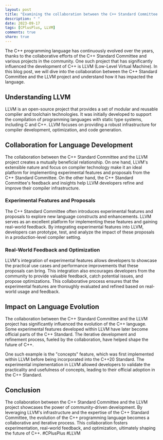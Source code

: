 ```yaml
---
layout: post
title: "Examining the collaboration between the C++ Standard Committee and the LLVM project"
description: " "
date: 2023-09-17
tags: [CPlusPlus, LLVM]
comments: true
share: true
---
```


The C++ programming language has continuously evolved over the years, thanks to the collaborative efforts of the C++ Standard Committee and various projects in the community. One such project that has significantly influenced the development of C++ is LLVM (Low-Level Virtual Machine). In this blog post, we will dive into the collaboration between the C++ Standard Committee and the LLVM project and understand how it has impacted the language.

## Understanding LLVM

LLVM is an open-source project that provides a set of modular and reusable compiler and toolchain technologies. It was initially developed to support the compilation of programming languages with static type systems, including C and C++. LLVM focuses on providing a robust infrastructure for compiler development, optimization, and code generation.

## Collaboration for Language Development

The collaboration between the C++ Standard Committee and the LLVM project creates a mutually beneficial relationship. On one hand, LLVM's extensible nature and focus on compiler technology make it an ideal platform for implementing experimental features and proposals from the C++ Standard Committee. On the other hand, the C++ Standard Committee's feedback and insights help LLVM developers refine and improve their compiler infrastructure.

### Experimental Features and Proposals

The C++ Standard Committee often introduces experimental features and proposals to explore new language constructs and enhancements. LLVM serves as an excellent platform for implementing these features and gaining real-world feedback. By integrating experimental features into LLVM, developers can prototype, test, and analyze the impact of these proposals in a production-level compiler setting.

### Real-World Feedback and Optimization

LLVM's integration of experimental features allows developers to showcase the practical use cases and performance improvements that these proposals can bring. This integration also encourages developers from the community to provide valuable feedback, catch potential issues, and propose optimizations. This collaborative process ensures that the experimental features are thoroughly evaluated and refined based on real-world usage and feedback.

## Impact on Language Evolution

The collaboration between the C++ Standard Committee and the LLVM project has significantly influenced the evolution of the C++ language. Some experimental features developed within LLVM have later become official parts of the C++ Standard. The iterative development and refinement process, fueled by the collaboration, have helped shape the future of C++.

One such example is the "concepts" feature, which was first implemented within LLVM before being incorporated into the C++20 Standard. The experimental implementation in LLVM allowed developers to validate the practicality and usefulness of concepts, leading to their official adoption in the C++ Standard.

## Conclusion

The collaboration between the C++ Standard Committee and the LLVM project showcases the power of community-driven development. By leveraging LLVM's infrastructure and the expertise of the C++ Standard Committee, the evolution of the C++ programming language becomes a collaborative and iterative process. This collaboration fosters experimentation, real-world feedback, and optimization, ultimately shaping the future of C++. #CPlusPlus #LLVM